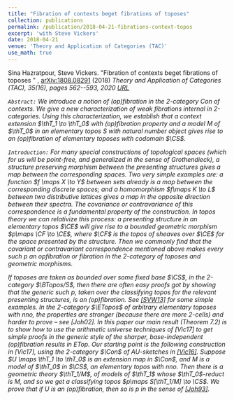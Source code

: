 ```yaml
---
title: "Fibration of contexts beget fibrations of toposes"
collection: publications
permalink: /publication/2018-04-21-fibrations-context-topos
excerpt: 'with Steve Vickers'
date: 2018-04-21
venue: 'Theory and Application of Categories (TAC)'
use_math: true
---
```


<!-- include it up there if you have it
citation: 'Your Name, You. (2009). &quot;Paper Title Number 1.&quot; <i>Journal 1</i>. 1(1).'
-->


<!-- {% include macro %} -->

Sina Hazratpour, Steve Vickers. &quot;Fibration of contexts beget fibrations of toposes &quot; <a href="/files/draft/prem-draft-fibrations-of-toposes.pdf" target="_blank"> <i class="fa fa-file-pdf-o" aria-hidden="true"></i> </a>, [arXiv:1808.08291](https://arxiv.org/abs/1808.08291) (2018)
 <i>Theory and Application of Categories (TAC)<i>, 35(16), pages 562--593, 2020 [URL](http://www.tac.mta.ca/tac/volumes/35/16/35-16abs.html)




`Abstract:` We introduce a notion of (op)fibration in the 2-category Con of contexts.
We give a new characterization of weak fibrations internal in 2-categories. Using this
characterization, we establish that a context extension $\thT_1 \to \thT_0$ with (op)fibration
property and a model $M$ of $\thT_0$ in an elementary topos S with natural number object
gives rise to an (op)fibration of elementary toposes with codomain $\CS$.



`Introduction:` For many special constructions of topological spaces (which for us will be point-free,
and generalized in the sense of Grothendieck), a structure preserving morphism between
the presenting structures gives a map between the corresponding spaces. Two very
simple examples are: a function $f \maps X \to Y$ between sets already is a map between the
corresponding discrete spaces; and a homomorphism $f\maps K \to L$ between two distributive
lattices gives a map in the _opposite direction_ between their spectra. The covariance or
contravariance of this correspondence is a fundamental property of the construction.
In topos theory we can relativize this process: a presenting structure in an elementary
topos $\CE$ will give rise to a bounded geometric morphism $p\maps \CF \to \CE$, where $\CF$ is the topos
of sheaves over $\CE$ for the space presented by the structure. Then we commonly find that
the covariant or contravariant correspondence mentioned above makes every such $p$ an
opfibration or fibration in the 2-category of toposes and geometric morphisms.

If toposes are taken as bounded over some fixed base $\CS$, in the 2-category $\BTopos/S$,
then there are often easy proofs got by showing that the generic such p, taken over the
classifying topos for the relevant presenting structures, is an (op)fibration. See [[SVW13]](https://arxiv.org/abs/1310.0705) for some
simple examples. In the 2-category $\ETopos$ of arbitrary elementary toposes with nno, the
properties are stronger (because there are more 2-cells) and harder to prove – see [Joh02].
In this paper our main result (Theorem 7.2) is to show how to use the arithmetic
universe techniques of [Vic17] to get simple proofs in the generic style of the sharper,
base-independent (op)fibration results in ETop.
Our starting point is the following construction in [Vic17], using the 2-category $\Con$
of AU-sketches in [[Vic16]](https://arxiv.org/abs/1608.01559). Suppose $U \maps \thT_1 \to \thT_0$ is an extension map in $\Con$, and $M$ is a model of $\thT_0$ in $\CS$, an elementary topos with nno. Then there is a geometric theory $\thT_1/M$,
of models of $\thT_1$ whose $\thT_0$-reduct is $M$, and so we get a classifying topos $p\maps S[\thT_1/M] \to \CS$.
We prove that if $U$ is an (op)fibration, then so is $p$ in the sense of [[Joh93]](https://link.springer.com/article/10.1007/BF00880041).




 




<!--
Recommended citation: Your Name, You. (2009). "Paper Title Number 1." <i>Journal 1</i>. 1(1).
-->
